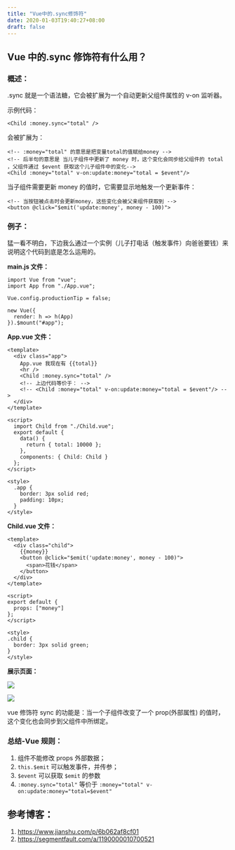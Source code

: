 ```yaml
---
title: "Vue中的.sync修饰符"
date: 2020-01-03T19:40:27+08:00
draft: false
---
```


## Vue 中的.sync 修饰符有什么用？

### 概述：

.sync 就是一个语法糖，它会被扩展为一个自动更新父组件属性的 v-on
监听器。

示例代码：

```
<Child :money.sync="total" />
```

会被扩展为：

```
<!-- :money="total" 的意思是把变量total的值赋给money -->
<!-- 后半句的意思是 当儿子组件中更新了 money 时，这个变化会同步给父组件的 total ，父组件通过 $event 获取这个儿子组件中的变化-->
<Child :money="total" v-on:update:money="total = $event"/>
```

当子组件需要更新 money 的值时，它需要显示地触发一个更新事件：

```
<!-- 当按钮被点击时会更新money，这些变化会被父亲组件获取到 -->
<button @click="$emit('update:money', money - 100)">
```

### 例子：

猛一看不明白，下边我么通过一个实例（儿子打电话（触发事件）向爸爸要钱）来说明这个代码到底是怎么运用的。

**main.js 文件：**

```
import Vue from "vue";
import App from "./App.vue";

Vue.config.productionTip = false;

new Vue({
  render: h => h(App)
}).$mount("#app");

```

**App.vue 文件：**

```
<template>
  <div class="app">
    App.vue 我现在有 {{total}}
    <hr />
    <Child :money.sync="total" />
    <!-- 上边代码等价于： -->
    <!-- <Child :money="total" v-on:update:money="total = $event"/> -->
  </div>
</template>

<script>
  import Child from "./Child.vue";
  export default {
    data() {
      return { total: 10000 };
    },
    components: { Child: Child }
  };
</script>

<style>
  .app {
    border: 3px solid red;
    padding: 10px;
  }
</style>
```

**Child.vue 文件：**

```
<template>
  <div class="child">
    {{money}}
    <button @click="$emit('update:money', money - 100)">
      <span>花钱</span>
    </button>
  </div>
</template>

<script>
export default {
  props: ["money"]
};
</script>

<style>
.child {
  border: 3px solid green;
}
</style>
```

**展示页面：**

![](/images/Vue-10.png)

![](/images/Vue-11.png)

vue 修饰符 sync 的功能是：当一个子组件改变了一个 prop(外部属性) 的值时，这个变化也会同步到父组件中所绑定。

### 总结-Vue 规则：

1. 组件不能修改 props 外部数据；
2. `this.$emit` 可以触发事件，并传参；
3. `$event` 可以获取 `$emit` 的参数
4. `:money.sync="total"` 等价于 `:money="total" v-on:update:money="total=$event"`

## 参考博客：

1. https://www.jianshu.com/p/6b062af8cf01
2. https://segmentfault.com/a/1190000010700521
